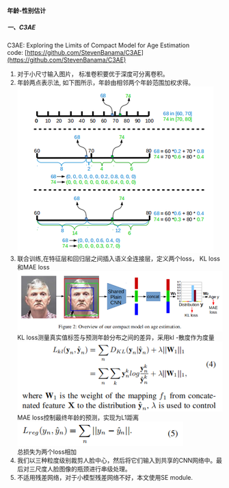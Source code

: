 #### 年龄-性别估计

##### 一、C3AE
C3AE: Exploring the Limits of Compact Model for Age Estimation  
code: [https://github.com/StevenBanama/C3AE](https://github.com/StevenBanama/C3AE)  
1. 对于小尺寸输入图片， 标准卷积要优于深度可分离卷积。  
2. 年龄两点表示法, 如下图所示，年龄由相邻两个年龄范围加权求得。  
![图片](images/年龄两点表示法.png)  
3. 联合训练,在特征层和回归层之间插入语义全连接层，定义两个loss， KL loss和MAE loss  
![图片](images/联合训练.png)  
KL loss测量真实值标签与预测年龄分布之间的差异，采用kl -散度作为度量  
![图片](images/KL-loss.png)  
MAE loss控制最终年龄的预测，实现为L1距离  
![图片](images/MAE-loss.png)  
总损失为两个loss相加  
4. 我们以三种粒度级别裁剪人脸中心，然后将它们输入到共享的CNN网络中。最后对三尺度人脸图像的瓶颈进行串级处理。  
5. 不适用残差网络，对于小模型残差网络不好，本文使用SE module.  


